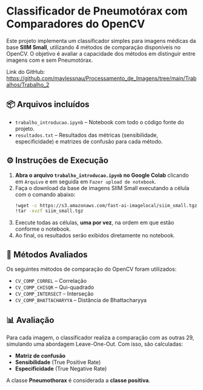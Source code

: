 # Classificador de Pneumotórax com Comparadores do OpenCV

Este projeto implementa um classificador simples para imagens médicas da base **SIIM Small**, utilizando 4 métodos de comparação disponíveis no OpenCV. O objetivo é avaliar a capacidade dos métodos em distinguir entre imagens com e sem Pneumotórax.

Link do GitHub: https://github.com/maylessnau/Processamento_de_Imagens/tree/main/Trabalhos/Trabalho_2

## 📦 Arquivos incluídos

- `trabalho_introducao.ipynb` – Notebook com todo o código fonte do projeto.
- `resultados.txt` – Resultados das métricas (sensibilidade, especificidade) e matrizes de confusão para cada método.

## ⚙️ Instruções de Execução

1. **Abra o arquivo `trabalho_introducao.ipynb` no Google Colab** clicando em `Arquivo` e em seguida em `Fazer upload de notebook`. 
2. Faça o download da base de imagens SIIM Small executando a célula com o comando abaixo:
   ```bash
   !wget -c https://s3.amazonaws.com/fast-ai-imagelocal/siim_small.tgz
   !tar -xvzf siim_small.tgz
   ```
4. Execute todas as células, **uma por vez**, na ordem em que estão conforme o notebook.
5. Ao final, os resultados serão exibidos diretamente no notebook.

## 🧪 Métodos Avaliados

Os seguintes métodos de comparação do OpenCV foram utilizados:

- `CV_COMP_CORREL` – Correlação
- `CV_COMP_CHISQR` – Qui-quadrado
- `CV_COMP_INTERSECT` – Interseção
- `CV_COMP_BHATTACHARYYA` – Distância de Bhattacharyya

## 📊 Avaliação

Para cada imagem, o classificador realiza a comparação com as outras 29, simulando uma abordagem Leave-One-Out. Com isso, são calculadas:

- **Matriz de confusão**
- **Sensibilidade** (True Positive Rate)
- **Especificidade** (True Negative Rate)

A classe **Pneumothorax** é considerada a **classe positiva**.
